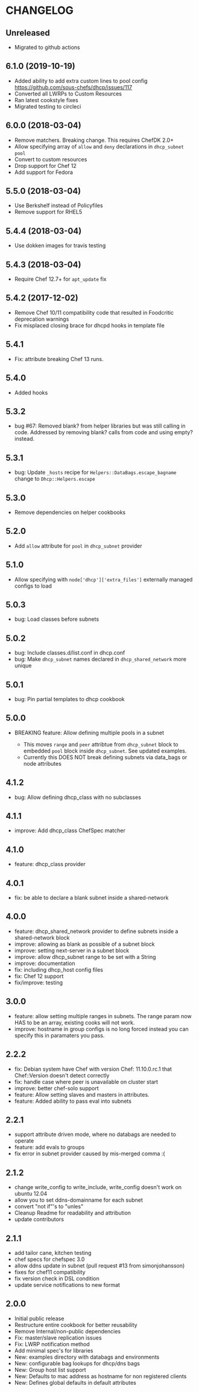 # CHANGELOG

## Unreleased

- Migrated to github actions

## 6.1.0 (2019-10-19)

- Added ability to add extra custom lines to pool config <https://github.com/sous-chefs/dhcp/issues/117>
- Converted all LWRPs to Custom Resources
- Ran latest cookstyle fixes
- Migrated testing to circleci

## 6.0.0 (2018-03-04)

- Remove matchers. Breaking change. This requires ChefDK 2.0+
- Allow specifying array of `allow` and `deny` declarations in `dhcp_subnet` `pool`
- Convert to custom resources
- Drop support for Chef 12
- Add support for Fedora

## 5.5.0 (2018-03-04)

- Use Berkshelf instead of Policyfiles
- Remove support for RHEL5

## 5.4.4 (2018-03-04)

- Use dokken images for travis testing

## 5.4.3 (2018-03-04)

- Require Chef 12.7+ for `apt_update` fix

## 5.4.2 (2017-12-02)

- Remove Chef 10/11 compatibility code that resulted in Foodcritic deprecation warnings
- Fix misplaced closing brace for dhcpd hooks in template file

## 5.4.1

- Fix: attribute breaking Chef 13 runs.

## 5.4.0

- Added hooks

## 5.3.2

- bug #67: Removed blank? from helper libraries but was still calling in code. Addressed by removing blank? calls from code and using empty? instead.

## 5.3.1

- bug: Update `_hosts` recipe for `Helpers::DataBags.escape_bagname` change to `Dhcp::Helpers.escape`

## 5.3.0

- Remove dependencies on helper cookbooks

## 5.2.0

- Add `allow` attribute for `pool` in `dhcp_subnet` provider

## 5.1.0

- Allow specifying with `node['dhcp']['extra_files']` externally managed configs to load

## 5.0.3

- bug: Load classes before subnets

## 5.0.2

- bug: Include classes.d/list.conf in dhcp.conf
- bug: Make `dhcp_subnet` names declared in `dhcp_shared_network` more unique

## 5.0.1

- bug: Pin partial templates to dhcp cookbook

## 5.0.0

- BREAKING feature: Allow defining multiple pools in a subnet

  - This moves `range` and `peer` attribtue from `dhcp_subnet` block to embedded `pool` block inside `dhcp_subnet`. See updated examples.
  - Currently this DOES NOT break defining subnets via data_bags or node attributes

## 4.1.2

- bug: Allow defining dhcp_class with no subclasses

## 4.1.1

- improve: Add dhcp_class ChefSpec matcher

## 4.1.0

- feature: dhcp_class provider

## 4.0.1

- fix: be able to declare a blank subnet inside a shared-network

## 4.0.0

- feature: dhcp_shared_network provider to define subnets inside a shared-network block
- improve: allowing as blank as possible of a subnet block
- improve: setting next-server in a subnet block
- improve: allow dhcp_subnet range to be set with a String
- improve: documentation
- fix: including dhcp_host config files
- fix: Chef 12 support
- fix/improve: testing

## 3.0.0

- feature: allow setting multiple ranges in subnets. The range param now HAS to be an array, existing cooks will not work.
- improve: hostname in group configs is no long forced instead you can specify this in paramaters you pass.

## 2.2.2

- fix: Debian system have Chef with version Chef: 11.10.0.rc.1 that Chef::Version doesn't detect correctly
- fix: handle case where peer is unavailable on cluster start
- improve: better chef-solo support
- feature: Allow setting slaves and masters in attributes.
- feature: Added ability to pass eval into subnets

## 2.2.1

- support attribute driven mode, where no databags are needed to operate
- feature: add evals to groups
- fix error in subnet provider caused by mis-merged comma :(

## 2.1.2

- change write_config to write_include, write_config doesn't work on ubuntu 12.04
- allow you to set ddns-domainname for each subnet
- convert "not if"'s to "unles"
- Cleanup Readme for readability and attribution
- update contributors

## 2.1.1

- add tailor cane, kitchen testing
- chef specs for chefspec 3.0
- allow ddns update in subnet (pull request #13 from simonjohansson)
- fixes for chef11 compatibility
- fix version check in DSL condition
- update service notifications to new format

## 2.0.0

- Initial public release
- Restructure entire cookbook for better reusability
- Remove Internal/non-public dependencies
- Fix: master/slave replication issues
- Fix: LWRP notification method
- Add minimal spec's for libraries
- New: examples directory with databags and environments
- New: configurable bag lookups for dhcp/dns bags
- New: Group host list support
- New: Defaults to mac address as hostname for non registered clients
- New: Defines global defaults in default attributes
